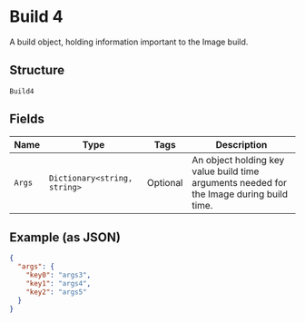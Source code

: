 
# Build 4

A build object, holding information important to the Image build.

## Structure

`Build4`

## Fields

| Name | Type | Tags | Description |
|  --- | --- | --- | --- |
| `Args` | `Dictionary<string, string>` | Optional | An object holding key value build time arguments needed for the Image during build time. |

## Example (as JSON)

```json
{
  "args": {
    "key0": "args3",
    "key1": "args4",
    "key2": "args5"
  }
}
```

